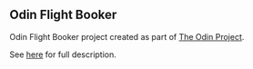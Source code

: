 ## Odin Flight Booker
Odin Flight Booker project created as part of <a href="http://www.theodinproject.com/">The Odin Project</a>.

See <a href="http://www.theodinproject.com/ruby-on-rails/building-advanced-forms?ref=lc-pb">here</a> for full description.
